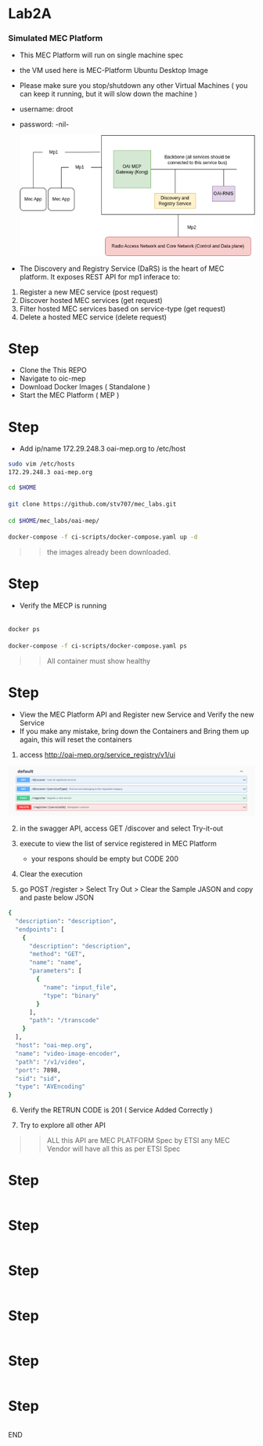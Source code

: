 # Lab2A

### Simulated MEC Platform 
* This MEC Platform will run on single machine spec 
* the VM used here is MEC-Platform Ubuntu Desktop Image
* Please make sure you stop/shutdown any other Virtual Machines  ( you can keep it running, but it will slow down the machine )

* username: droot 
* password: -nil-

  ![alt text](image.png)

* The Discovery and Registry Service (DaRS) is the heart of MEC platform. It exposes REST API for mp1 inferace to:

1. Register a new MEC service (post request)
2. Discover hosted MEC services (get request)
3. Filter hosted MEC services based on service-type  (get request)
4. Delete a hosted MEC service (delete request)


# Step 

* Clone the This REPO 
* Navigate to oic-mep 
* Download Docker Images ( Standalone )
* Start the MEC Platform ( MEP )


# Step 
* Add ip/name  172.29.248.3 oai-mep.org  to /etc/host 

```sh
sudo vim /etc/hosts 
172.29.248.3 oai-mep.org 

```


```sh
cd $HOME 

git clone https://github.com/stv707/mec_labs.git

cd $HOME/mec_labs/oai-mep/

docker-compose -f ci-scripts/docker-compose.yaml up -d
```
>> the images already been downloaded.


# Step 
* Verify the MECP is running 

```sh

docker ps 

docker-compose -f ci-scripts/docker-compose.yaml ps 

```
>> All container must show healthy 


# Step 
* View the MEC Platform API and Register new Service and Verify the new Service
* If you make any mistake, bring down the Containers and Bring them up again, this will reset the containers


1. access http://oai-mep.org/service_registry/v1/ui

![alt text](image-1.png)

2. in the swagger API, access GET /discover and select Try-it-out 

3. execute to view the list of service registered in MEC Platform 
    - your respons should be empty but CODE 200

4. Clear the execution 

5. go POST /register > Select Try Out > Clear the Sample JASON and copy and paste below JSON 

```sh 
{
  "description": "description",
  "endpoints": [
    {
      "description": "description",
      "method": "GET",
      "name": "name",
      "parameters": [
        {
          "name": "input_file",
          "type": "binary"
        }
      ],
      "path": "/transcode"
    }
  ],
  "host": "oai-mep.org",
  "name": "video-image-encoder",
  "path": "/v1/video",
  "port": 7898,
  "sid": "sid",
  "type": "AVEncoding"
}
```

6. Verify the RETRUN CODE is 201 ( Service Added Correctly )

7. Try to explore all other API 

>> ALL this API are MEC PLATFORM Spec by ETSI 
>> any MEC Vendor will have all this as per ETSI Spec


# Step

```sh


```

# Step


```sh

```

# Step

```sh

```

# Step


```sh

```



# Step

```sh

```

# Step



```sh

```

END